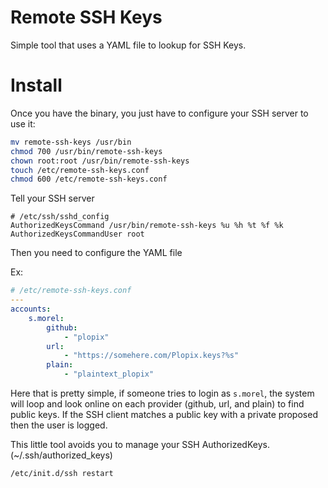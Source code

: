 # Remote SSH Keys

Simple tool that uses a YAML file to lookup for SSH Keys.

# Install

Once you have the binary, you just have to configure your SSH server to use it:

```bash
mv remote-ssh-keys /usr/bin
chmod 700 /usr/bin/remote-ssh-keys
chown root:root /usr/bin/remote-ssh-keys
touch /etc/remote-ssh-keys.conf
chmod 600 /etc/remote-ssh-keys.conf
```

Tell your SSH server

```
# /etc/ssh/sshd_config
AuthorizedKeysCommand /usr/bin/remote-ssh-keys %u %h %t %f %k
AuthorizedKeysCommandUser root
```

Then you need to configure the YAML file

Ex:

```yaml
# /etc/remote-ssh-keys.conf
---
accounts:
    s.morel:
        github:
            - "plopix"
        url:
            - "https://somehere.com/Plopix.keys?%s"
        plain:
            - "plaintext_plopix"
```

Here that is pretty simple, if someone tries to login as `s.morel`, the system
will loop and look online on each provider (github, url, and plain) to find
public keys. If the SSH client matches a public key with a private proposed then
the user is logged.

This little tool avoids you to manage your SSH AuthorizedKeys. (~/.ssh/authorized_keys)

```bash
/etc/init.d/ssh restart
```

